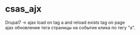 # csas_ajx
Drupal7 -> ajax load on tag a and reload exists tag on page<br/>
ajax обновление тега страницы на событие клика по тегу "a".
